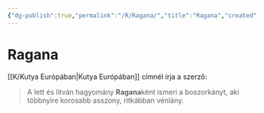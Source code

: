 ```yaml
---
{"dg-publish":true,"permalink":"/R/Ragana/","title":"Ragana","created":"2024-05-16T01:49","updated":"2024-10-25T23:57"}
---
```



# Ragana

[[K/Kutya Európában\|Kutya Európában]] címnél írja a szerző:  
> A lett és litván hagyomány **Ragana**ként ismeri a boszorkányt, aki többnyire korosabb asszony, ritkábban vénlány.  
